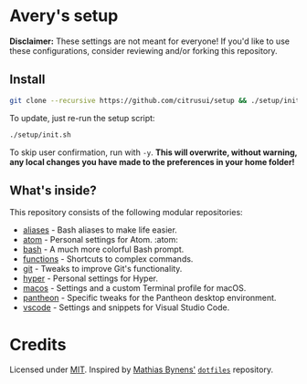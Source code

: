 # Avery's setup

**Disclaimer:** These settings are not meant for everyone! If you'd like to use these configurations, consider reviewing and/or forking this repository.

## Install

```sh
git clone --recursive https://github.com/citrusui/setup && ./setup/init.sh
```

To update, just re-run the setup script:

```sh
./setup/init.sh
```

To skip user confirmation, run with `-y`. **This will overwrite, without warning, any local changes you have made to the preferences in your home folder!**

## What's inside?

This repository consists of the following modular repositories:

- [aliases](https://github.com/citrusui/aliases) - Bash aliases to make life easier.
- [atom](https://github.com/citrusui/atom) - Personal settings for Atom. :atom:
- [bash](https://github.com/citrusui/bash) - A much more colorful Bash prompt.
- [functions](https://github.com/citrusui/functions) - Shortcuts to complex commands.
- [git](https://github.com/citrusui/git) - Tweaks to improve Git's functionality.
- [hyper](https://github.com/citrusui/hyper) - Personal settings for Hyper.
- [macos](https://github.com/citrusui/macos) - Settings and a custom Terminal profile for macOS.
- [pantheon](https://github.com/citrusui/pantheon) - Specific tweaks for the Pantheon desktop environment.
- [vscode](https://github.com/citrusui/vscode) - Settings and snippets for Visual Studio Code.

# Credits

Licensed under [MIT](LICENSE.md). Inspired by [Mathias Bynens'](https://mathiasbynens.be) [`dotfiles`](https://github.com/mathiasbynens/dotfiles) repository.
